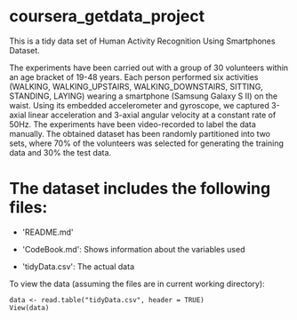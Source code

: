 coursera_getdata_project
========================
This is a tidy data set of Human Activity Recognition Using Smartphones Dataset. 

The experiments have been carried out with a group of 30 volunteers within an age bracket of 19-48 years. Each person performed six activities (WALKING, WALKING_UPSTAIRS, WALKING_DOWNSTAIRS, SITTING, STANDING, LAYING) wearing a smartphone (Samsung Galaxy S II) on the waist. Using its embedded accelerometer and gyroscope, we captured 3-axial linear acceleration and 3-axial angular velocity at a constant rate of 50Hz. The experiments have been video-recorded to label the data manually. The obtained dataset has been randomly partitioned into two sets, where 70% of the volunteers was selected for generating the training data and 30% the test data.

The dataset includes the following files:
=========================================

- 'README.md'

- 'CodeBook.md': Shows information about the variables used

- 'tidyData.csv': The actual data


To view the data (assuming the files are in current working directory):

```{r}
data <- read.table("tidyData.csv", header = TRUE)
View(data)
```
